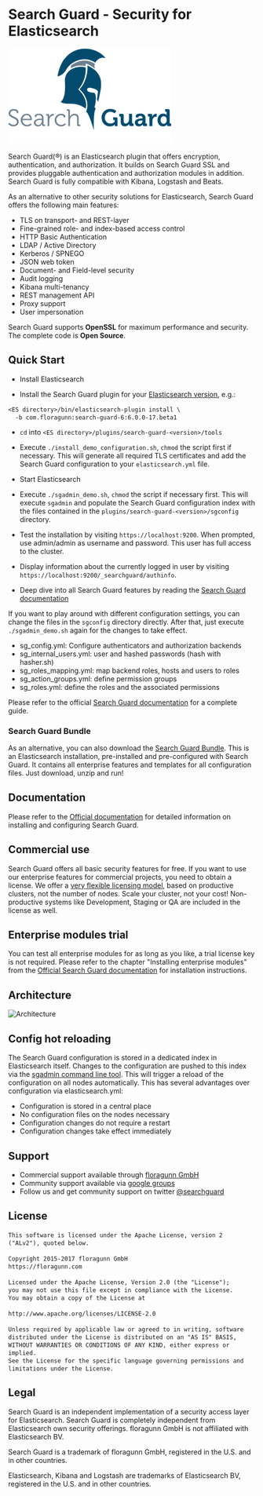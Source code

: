 # Search Guard - Security for Elasticsearch

![Logo](https://raw.githubusercontent.com/floragunncom/sg-assets/master/logo/sg_dlic_small.png) 

Search Guard(®) is an Elasticsearch plugin that offers encryption, authentication, and authorization. It builds on Search Guard SSL and provides pluggable authentication and authorization modules in addition. Search Guard is fully compatible with Kibana, Logstash and Beats.

As an alternative to other security solutions for Elasticsearch, Search Guard offers the following main features:

* TLS on transport- and REST-layer
* Fine-grained role- and index-based access control
* HTTP Basic Authentication
* LDAP / Active Directory
* Kerberos / SPNEGO
* JSON web token
* Document- and Field-level security
* Audit logging
* Kibana multi-tenancy
* REST management API
* Proxy support
* User impersonation

Search Guard supports **OpenSSL** for maximum performance and security. The complete code is **Open Source**.

## Quick Start

* Install Elasticsearch

* Install the Search Guard plugin for your [Elasticsearch version](https://github.com/floragunncom/search-guard/wiki), e.g.:

```
<ES directory>/bin/elasticsearch-plugin install \
  -b com.floragunn:search-guard-6:6.0.0-17.beta1
```

* ``cd`` into ``<ES directory>/plugins/search-guard-<version>/tools``

* Execute ``./install_demo_configuration.sh``, ``chmod`` the script first if necessary. This will generate all required TLS certificates and add the Search Guard configuration to your ``elasticsearch.yml`` file. 

* Start Elasticsearch

* Execute ``./sgadmin_demo.sh``, ``chmod`` the script if necessary first. This will execute ``sgadmin`` and populate the Search Guard configuration index with the files contained in the ``plugins/search-guard-<version>/sgconfig`` directory.

* Test the installation by visiting ``https://localhost:9200``. When prompted, use admin/admin as username and password. This user has full access to the cluster.

* Display information about the currently logged in user by visiting ``https://localhost:9200/_searchguard/authinfo``.

* Deep dive into all Search Guard features by reading the [Search Guard documentation](http://floragunncom.github.io/search-guard-docs/)

If you want to play around with different configuration settings, you can change the files in the ``sgconfig`` directory directly. After that, just execute ``./sgadmin_demo.sh`` again for the changes to take effect. 

* sg\_config.yml: Configure authenticators and authorization backends
* sg\_internal\_users.yml: user and hashed passwords (hash with hasher.sh)
* sg\_roles\_mapping.yml: map backend roles, hosts and users to roles
* sg\_action\_groups.yml: define permission groups
* sg\_roles.yml: define the roles and the associated permissions

Please refer to the official [Search Guard documentation](http://floragunncom.github.io/search-guard-docs/) for a complete guide.

### Search Guard Bundle
As an alternative, you can also download the [Search Guard Bundle](https://github.com/floragunncom/search-guard/wiki/Search-Guard-Bundle). This is an Elasticsearch installation, pre-installed and pre-configured with Search Guard. It contains all enterprise features and templates for all configuration files. Just download, unzip and run! 

## Documentation

Please refer to the [Official documentation](http://docs.search-guard.com) for detailed information on installing and configuring Search Guard.

## Commercial use

Search Guard offers all basic security features for free. If you want to use our enterprise features for commercial projects, you need to obtain a license. We offer a [very flexible licensing model](https://floragunn.com/searchguard/searchguard-license-support/), based on productive clusters, not the number of nodes. Scale your cluster, not your cost! Non-productive systems like Development, Staging or QA are included in the license as well.

## Enterprise modules trial

You can test all enterprise modules for as long as you like, a trial license key is not required. Please refer to the chapter "Installing enterprise modules" from the [Official Search Guard documentation](https://github.com/floragunncom/search-guard-docs/blob/master/installation.md) for installation instructions.

## Architecture

![Architecture](https://github.com/floragunncom/sg-assets/raw/master/diagrams/SG_Architecture_Overview.png)


## Config hot reloading

The Search Guard configuration is stored in a dedicated index in Elasticsearch itself. Changes to the configuration are pushed to this index via the [sgadmin command line tool](https://github.com/floragunncom/search-guard-docs/blob/master/sgadmin.md). This will trigger a reload of the configuration on all nodes automatically. This has several advantages over configuration via elasticsearch.yml:

* Configuration is stored in a central place
* No configuration files on the nodes necessary
* Configuration changes do not require a restart
* Configuration changes take effect immediately

## Support
* Commercial support available through [floragunn GmbH](https://floragunn.com/searchguard/searchguard-license-support/)
* Community support available via [google groups](https://groups.google.com/forum/#!forum/search-guard)
* Follow us and get community support on twitter [@searchguard](https://twitter.com/searchguard)

## License

```
This software is licensed under the Apache License, version 2 ("ALv2"), quoted below.

Copyright 2015-2017 floragunn GmbH 
https://floragunn.com

Licensed under the Apache License, Version 2.0 (the "License");
you may not use this file except in compliance with the License.
You may obtain a copy of the License at

http://www.apache.org/licenses/LICENSE-2.0

Unless required by applicable law or agreed to in writing, software
distributed under the License is distributed on an "AS IS" BASIS,
WITHOUT WARRANTIES OR CONDITIONS OF ANY KIND, either express or implied.
See the License for the specific language governing permissions and
limitations under the License.
```

## Legal 

Search Guard is an independent implementation of a security access layer for Elasticsearch. Search Guard is completely independent from Elasticsearch own security offerings. floragunn GmbH is not affiliated with Elasticsearch BV.

Search Guard is a trademark of floragunn GmbH, registered in the U.S. and in other countries.

Elasticsearch, Kibana and Logstash are trademarks of Elasticsearch BV, registered in the U.S. and in other countries. 
